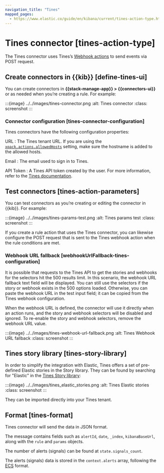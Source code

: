```yaml
---
navigation_title: "Tines"
mapped_pages:
  - https://www.elastic.co/guide/en/kibana/current/tines-action-type.html
---
```


# Tines connector [tines-action-type]


The Tines connector uses Tines’s [Webhook actions](https://www.tines.com/docs/actions/types/webhook) to send events via POST request.


## Create connectors in {{kib}} [define-tines-ui]

You can create connectors in **{{stack-manage-app}} > {{connectors-ui}}** or as needed when you’re creating a rule. For example:

:::{image} ../../images/tines-connector.png
:alt: Tines connector
:class: screenshot
:::


### Connector configuration [tines-connector-configuration]

Tines connectors have the following configuration properties:

URL
:   The Tines tenant URL. If you are using the [`xpack.actions.allowedHosts`](/reference/configuration-reference/alerting-settings.md#action-settings) setting, make sure the hostname is added to the allowed hosts.

Email
:   The email used to sign in to Tines.

API Token
:   A Tines API token created by the user. For more information, refer to the [Tines documentation](https://www.tines.com/api/authentication#generate-api-token).


## Test connectors [tines-action-parameters]

You can test connectors as you’re creating or editing the connector in {{kib}}. For example:

:::{image} ../../images/tines-params-test.png
:alt: Tines params test
:class: screenshot
:::

If you create a rule action that uses the Tines connector, you can likewise configure the POST request that is sent to the Tines webhook action when the rule conditions are met.


### Webhook URL fallback [webhookUrlFallback-tines-configuration]

It is possible that requests to the Tines API to get the stories and webhooks for the selectors hit the 500 results limit. In this scenario, the webhook URL fallback text field will be displayed. You can still use the selectors if the story or webhook exists in the 500 options loaded. Otherwise, you can paste the webhook URL in the test input field; it can be copied from the Tines webhook configuration.

When the webhook URL is defined, the connector will use it directly when an action runs, and the story and webhook selectors will be disabled and ignored. To re-enable the story and webhook selectors, remove the webhook URL value.

:::{image} ../../images/tines-webhook-url-fallback.png
:alt: Tines Webhook URL fallback
:class: screenshot
:::


## Tines story library [tines-story-library]

In order to simplify the integration with Elastic, Tines offers a set of pre-defined Elastic stories in the Story library. They can be found by searching for "Elastic" in the [Tines Story library](https://www.tines.com/story-library?s=elastic):

:::{image} ../../images/tines_elastic_stories.png
:alt: Tines Elastic stories
:class: screenshot
:::

They can be imported directly into your Tines tenant.


## Format [tines-format]

Tines connector will send the data in JSON format.

The message contains fields such as `alertId`, `date`, `_index`, `kibanaBaseUrl`, along with the `rule` and `params` objects.

The number of alerts (signals) can be found at `state.signals_count`.

The alerts (signals) data is stored in the `context.alerts` array, following the [ECS](ecs://reference/ecs-field-reference.md) format.

